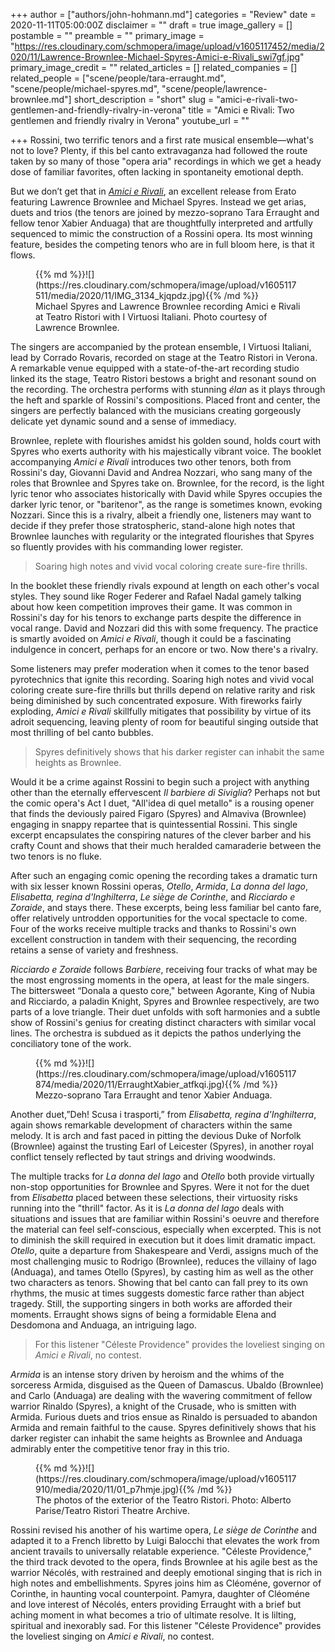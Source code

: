 +++
author = ["authors/john-hohmann.md"]
categories = "Review"
date = 2020-11-11T05:00:00Z
disclaimer = ""
draft = true
image_gallery = []
postamble = ""
preamble = ""
primary_image = "https://res.cloudinary.com/schmopera/image/upload/v1605117452/media/2020/11/Lawrence-Brownlee-Michael-Spyres-Amici-e-Rivali_swi7gf.jpg"
primary_image_credit = ""
related_articles = []
related_companies = []
related_people = ["scene/people/tara-erraught.md", "scene/people/michael-spyres.md", "scene/people/lawrence-brownlee.md"]
short_description = "short"
slug = "amici-e-rivali-two-gentlemen-and-friendly-rivalry-in-verona"
title = "Amici e Rivali: Two gentlemen and friendly rivalry in Verona"
youtube_url = ""

+++
Rossini, two terrific tenors and a first rate musical ensemble—what's not to love? Plenty, if this bel canto extravaganza had followed the route taken by so many of those "opera aria" recordings in which we get a heady dose of familiar favorites, often lacking in spontaneity emotional depth.

But we don’t get that in [_Amici e Rivali_](https://www.lawrencebrownlee.com/albums/amici-e-rivali), an excellent release from Erato featuring Lawrence Brownlee and Michael Spyres. Instead we get arias, duets and trios (the tenors are joined by mezzo-soprano Tara Erraught and fellow tenor Xabier Anduaga) that are thoughtfully interpreted and artfully sequenced to mimic the construction of a Rossini opera. Its most winning feature, besides the competing tenors who are in full bloom here, is that it flows.

<figure data-type="image">{{% md %}}![](https://res.cloudinary.com/schmopera/image/upload/v1605117511/media/2020/11/IMG_3134_kjqpdz.jpg){{% /md %}}

<figcaption>Michael Spyres and Lawrence Brownlee recording Amici e Rivali at Teatro Ristori with I Virtuosi Italiani. Photo courtesy of Lawrence Brownlee.</figcaption>

</figure>

The singers are accompanied by the protean ensemble, I Virtuosi Italiani, lead by Corrado Rovaris, recorded on stage at the Teatro Ristori in Verona. A remarkable venue equipped with a state-of-the-art recording studio linked its the stage, Teatro Ristori bestows a bright and resonant sound on the recording. The orchestra performs with stunning _élan_ as it plays through the heft and sparkle of Rossini's compositions. Placed front and center, the singers are perfectly balanced with the musicians creating gorgeously delicate yet dynamic sound and a sense of immediacy.

Brownlee, replete with flourishes amidst his golden sound, holds court with Spyres who exerts authority with his majestically vibrant voice. The booklet accompanying _Amici e Rivali_ introduces two other tenors, both from Rossini's day, Giovanni David and Andrea Nozzari, who sang many of the roles that Brownlee and Spyres take on. Brownlee, for the record, is the light lyric tenor who associates historically with David while Spyres occupies the darker lyric tenor, or "baritenor", as the range is sometimes known, evoking Nozzari. Since this is a rivalry, albeit a friendly one, listeners may want to decide if they prefer those stratospheric, stand-alone high notes that Brownlee launches with regularity or the integrated flourishes that Spyres so fluently provides with his commanding lower register.

>  Soaring high notes and vivid vocal coloring create sure-fire thrills.

In the booklet these friendly rivals expound at length on each other's vocal styles. They sound like Roger Federer and Rafael Nadal gamely talking about how keen competition improves their game. It was common in Rossini's day for his tenors to exchange parts despite the difference in vocal range. David and Nozzari did this with some frequency. The practice is smartly avoided on _Amici e Rivali_, though it could be a fascinating indulgence in concert, perhaps for an encore or two. Now there's a rivalry.

Some listeners may prefer moderation when it comes to the tenor based pyrotechnics that ignite this recording. Soaring high notes and vivid vocal coloring create sure-fire thrills but thrills depend on relative rarity and risk being diminished by such concentrated exposure. With fireworks fairly exploding, _Amici e Rivali_ skillfully mitigates that possibility by virtue of its adroit sequencing, leaving plenty of room for beautiful singing outside that most thrilling of bel canto bubbles.

> Spyres definitively shows that his darker register can inhabit the same heights as Brownlee.

Would it be a crime against Rossini to begin such a project with anything other than the eternally effervescent _Il barbiere di Siviglia_? Perhaps not but the comic opera's Act I duet, "All'idea di quel metallo" is a rousing opener that finds the deviously paired Figaro (Spyres) and Almaviva (Brownlee) engaging in snappy repartee that is quintessential Rossini. This single excerpt encapsulates the conspiring natures of the clever barber and his crafty Count and shows that their much heralded camaraderie between the two tenors is no fluke.

After such an engaging comic opening the recording takes a dramatic turn with six lesser known Rossini operas, _Otello_, _Armida_, _La donna del lago_, _Elisabetta, regina d'Inghilterra_, _Le siège de Corinthe_, and _Ricciardo e Zoraide_, and stays there. These excerpts, being less familiar bel canto fare, offer relatively untrodden opportunities for the vocal spectacle to come. Four of the works receive multiple tracks and thanks to Rossini's own excellent construction in tandem with their sequencing, the recording retains a sense of variety and freshness.

_Ricciardo e Zoraide_ follows _Barbiere_, receiving four tracks of what may be the most engrossing moments in the opera, at least for the male singers. The bittersweet “Donala a questo core," between Agorante, King of Nubia and Ricciardo, a paladin Knight, Spyres and Brownlee respectively, are two parts of a love triangle. Their duet unfolds with soft harmonies and a subtle show of Rossini's genius for creating distinct characters with similar vocal lines. The orchestra is subdued as it depicts the pathos underlying the conciliatory tone of the work.

<figure data-type="image">{{% md %}}![](https://res.cloudinary.com/schmopera/image/upload/v1605117874/media/2020/11/ErraughtXabier_atfkqi.jpg){{% /md %}}

<figcaption>Mezzo-soprano Tara Erraught and tenor Xabier Anduaga.</figcaption>

</figure>

Another duet,”Deh! Scusa i trasporti,” from _Elisabetta, regina d'Inghilterra_, again shows remarkable development of characters within the same melody. It is arch and fast paced in pitting the devious Duke of Norfolk (Brownlee) against the trusting Earl of Leicester (Spyres), in another royal conflict tensely reflected by taut strings and driving woodwinds.

The multiple tracks for _La donna del lago_ and _Otello_ both provide virtually non-stop opportunities for Brownlee and Spyres. Were it not for the duet from _Elisabetta_ placed between these selections, their virtuosity risks running into the "thrill" factor. As it is _La donna del lago_ deals with situations and issues that are familiar within Rossini's oeuvre and therefore the material can feel self-conscious, especially when excerpted. This is not to diminish the skill required in execution but it does limit dramatic impact. _Otello_, quite a departure from Shakespeare and Verdi, assigns much of the most challenging music to Rodrigo (Brownlee), reduces the villainy of Iago (Anduaga), and tames Otello (Spyres), by casting him as well as the other two characters as tenors. Showing that bel canto can fall prey to its own rhythms, the music at times suggests domestic farce rather than abject tragedy. Still, the supporting singers in both works are afforded their moments. Erraught shows signs of being a formidable Elena and Desdomona and Anduaga, an intriguing Iago.

> For this listener "Céleste Providence" provides the loveliest singing on _Amici e Rivali_, no contest.

_Armida_ is an intense story driven by heroism and the whims of the sorceress Armida, disguised as the Queen of Damascus. Ubaldo (Brownlee) and Carlo (Anduaga) are dealing with the wavering commitment of fellow warrior Rinaldo (Spyres), a knight of the Crusade, who is smitten with Armida. Furious duets and trios ensue as Rinaldo is persuaded to abandon Armida and remain faithful to the cause. Spyres definitively shows that his darker register can inhabit the same heights as Brownlee and Anduaga admirably enter the competitive tenor fray in this trio.

<figure data-type="image">{{% md %}}![](https://res.cloudinary.com/schmopera/image/upload/v1605117910/media/2020/11/01_p7hmje.jpg){{% /md %}}

<figcaption>The photos of the exterior of the Teatro Ristori. Photo: Alberto Parise/Teatro Ristori Theatre Archive.</figcaption>

</figure>

Rossini revised his another of his wartime opera, _Le siège de Corinthe_ and adapted it to a French libretto by Luigi Balocchi that elevates the work from ancient travails to universally relatable experience. "Céleste Providence," the third track devoted to the opera, finds Brownlee at his agile best as the warrior Nécolés, with restrained and deeply emotional singing that is rich in high notes and embellishments. Spyres joins him as Cléoméne, governor of Corinthe, in haunting vocal counterpoint. Pamyra, daughter of Cléoméne and love interest of Nécolés, enters providing Erraught with a brief but aching moment in what becomes a trio of ultimate resolve. It is lilting, spiritual and inexorably sad. For this listener "Céleste Providence" provides the loveliest singing on _Amici e Rivali_, no contest.